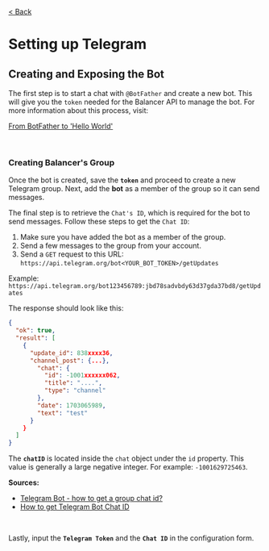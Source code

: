 [< Back](../../README.md#getting-started)

# Setting up Telegram

## Creating and Exposing the Bot

The first step is to start a chat with `@BotFather` and create a new bot. This will give you the `token` needed for the Balancer API to manage the bot. For more information about this process, visit:

[From BotFather to 'Hello World'](https://core.telegram.org/bots/tutorial)


<br/>

### Creating Balancer's Group

Once the bot is created, save the **`token`** and proceed to create a new Telegram group. Next, add the **bot** as a member of the group so it can send messages.

The final step is to retrieve the `Chat's ID`, which is required for the bot to send messages. Follow these steps to get the `Chat ID`:

1. Make sure you have added the bot as a member of the group.
2. Send a few messages to the group from your account.
3. Send a `GET` request to this URL: `https://api.telegram.org/bot<YOUR_BOT_TOKEN>/getUpdates`

Example: `https://api.telegram.org/bot123456789:jbd78sadvbdy63d37gda37bd8/getUpdates`

The response should look like this:

```json
{
  "ok": true,
  "result": [
    {
      "update_id": 838xxxx36,
      "channel_post": {...},
        "chat": {
          "id": -1001xxxxxx062,
          "title": "....",
          "type": "channel"
        },
        "date": 1703065989,
        "text": "test"
      }
    }
  ]
}
```

The **`chatID`** is located inside the `chat` object under the `id` property. This value is generally a large negative integer. For example: `-1001629725463`.

**Sources:**
- [Telegram Bot - how to get a group chat id?](https://stackoverflow.com/questions/32423837/telegram-bot-how-to-get-a-group-chat-id)
- [How to get Telegram Bot Chat ID](https://gist.github.com/nafiesl/4ad622f344cd1dc3bb1ecbe468ff9f8a)



<br/>

Lastly, input the **`Telegram Token`** and the **`Chat ID`** in the configuration form.
